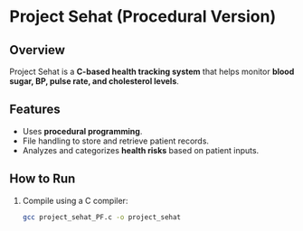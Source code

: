 # Project Sehat (Procedural Version)

## Overview
Project Sehat is a **C-based health tracking system** that helps monitor **blood sugar, BP, pulse rate, and cholesterol levels**.

## Features
- Uses **procedural programming**.
- File handling to store and retrieve patient records.
- Analyzes and categorizes **health risks** based on patient inputs.

## How to Run
1. Compile using a C compiler:
   ```sh
   gcc project_sehat_PF.c -o project_sehat
